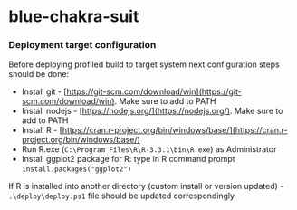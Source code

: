 # blue-chakra-suit

### Deployment target configuration

Before deploying profiled build to target system next configuration steps should be done:

- Install git - [https://git-scm.com/download/win](https://git-scm.com/download/win). Make sure to add to PATH
- Install nodejs - [https://nodejs.org/](https://nodejs.org/). Make sure to add to PATH
- Install R - [https://cran.r-project.org/bin/windows/base/](https://cran.r-project.org/bin/windows/base/)
- Run R.exe (`C:\Program Files\R\R-3.3.1\bin\R.exe`) as Administrator
- Install ggplot2 package for R: type in R command prompt `install.packages("ggplot2")`

If R is installed into another directory (custom install or version updated) - `.\deploy\deploy.ps1` file should be updated correspondingly